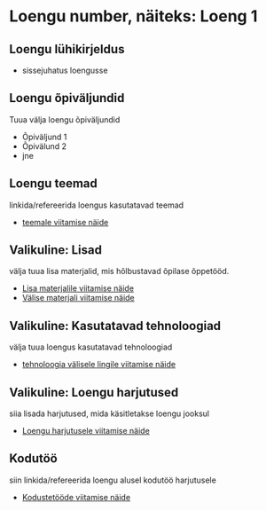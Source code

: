 # Loengu number, näiteks: Loeng 1

## Loengu lühikirjeldus

- sissejuhatus loengusse

## Loengu õpiväljundid

Tuua välja loengu õpiväljundid

- Õpiväljund 1
- Õpivälund 2
- jne

## Loengu teemad

linkida/refereerida loengus kasutatavad teemad

- [teemale viitamise näide](/teemad/teema01.md)

## Valikuline: Lisad

välja tuua lisa materjalid, mis hõlbustavad õpilase õppetööd.

- [Lisa materjalile viitamise näide](/lisad/lisa01.md)
- [Välise materjali viitamise näide](https://sisesta-link-siia.ee)

## Valikuline: Kasutatavad tehnoloogiad

välja tuua loengus kasutatavad tehnoloogiad

- [tehnoloogia välisele lingile viitamise näide](https://sisesta-link-siia.ee)

## Valikuline: Loengu harjutused

siia lisada harjutused, mida käsitletakse loengu jooksul

- [Loengu harjutusele viitamise näide](loengu-harjutused/loengu-harjutus01.md)

## Kodutöö

siin linkida/refereerida loengu alusel kodutöö harjutusele

- [Kodustetööde viitamise näide](kodused-harjutused/kodune-harjutus01.md)
